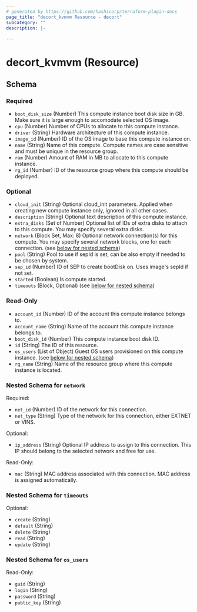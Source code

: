 ```yaml
---
# generated by https://github.com/hashicorp/terraform-plugin-docs
page_title: "decort_kvmvm Resource - decort"
subcategory: ""
description: |-
  
---
```


# decort_kvmvm (Resource)





<!-- schema generated by tfplugindocs -->
## Schema

### Required

- `boot_disk_size` (Number) This compute instance boot disk size in GB. Make sure it is large enough to accomodate selected OS image.
- `cpu` (Number) Number of CPUs to allocate to this compute instance.
- `driver` (String) Hardware architecture of this compute instance.
- `image_id` (Number) ID of the OS image to base this compute instance on.
- `name` (String) Name of this compute. Compute names are case sensitive and must be unique in the resource group.
- `ram` (Number) Amount of RAM in MB to allocate to this compute instance.
- `rg_id` (Number) ID of the resource group where this compute should be deployed.

### Optional

- `cloud_init` (String) Optional cloud_init parameters. Applied when creating new compute instance only, ignored in all other cases.
- `description` (String) Optional text description of this compute instance.
- `extra_disks` (Set of Number) Optional list of IDs of extra disks to attach to this compute. You may specify several extra disks.
- `network` (Block Set, Max: 8) Optional network connection(s) for this compute. You may specify several network blocks, one for each connection. (see [below for nested schema](#nestedblock--network))
- `pool` (String) Pool to use if sepId is set, can be also empty if needed to be chosen by system.
- `sep_id` (Number) ID of SEP to create bootDisk on. Uses image's sepId if not set.
- `started` (Boolean) Is compute started.
- `timeouts` (Block, Optional) (see [below for nested schema](#nestedblock--timeouts))

### Read-Only

- `account_id` (Number) ID of the account this compute instance belongs to.
- `account_name` (String) Name of the account this compute instance belongs to.
- `boot_disk_id` (Number) This compute instance boot disk ID.
- `id` (String) The ID of this resource.
- `os_users` (List of Object) Guest OS users provisioned on this compute instance. (see [below for nested schema](#nestedatt--os_users))
- `rg_name` (String) Name of the resource group where this compute instance is located.

<a id="nestedblock--network"></a>
### Nested Schema for `network`

Required:

- `net_id` (Number) ID of the network for this connection.
- `net_type` (String) Type of the network for this connection, either EXTNET or VINS.

Optional:

- `ip_address` (String) Optional IP address to assign to this connection. This IP should belong to the selected network and free for use.

Read-Only:

- `mac` (String) MAC address associated with this connection. MAC address is assigned automatically.


<a id="nestedblock--timeouts"></a>
### Nested Schema for `timeouts`

Optional:

- `create` (String)
- `default` (String)
- `delete` (String)
- `read` (String)
- `update` (String)


<a id="nestedatt--os_users"></a>
### Nested Schema for `os_users`

Read-Only:

- `guid` (String)
- `login` (String)
- `password` (String)
- `public_key` (String)


